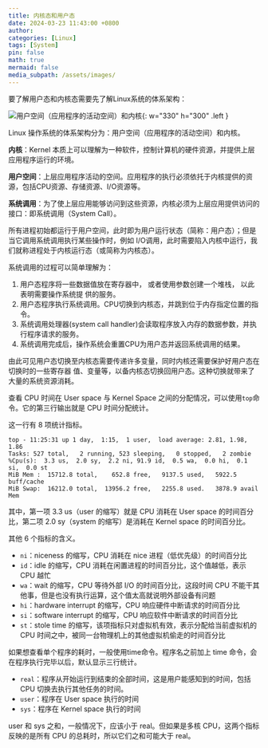 ```yaml
---
title: 内核态和用户态 
date: 2024-03-23 11:43:00 +0800
author: 
categories: [Linux]
tags: [System]
pin: false
math: true
mermaid: false
media_subpath: /assets/images/
---
```


要了解用户态和内核态需要先了解Linux系统的体系架构：

![用户空间（应用程序的活动空间）和内核](Kernel-Mode-vs-User-Mode-in-Linux/images.png){: w="330" h="300" .left }

Linux 操作系统的体系架构分为：用户空间（应用程序的活动空间）和内核。

**内核**：Kernel 本质上可以理解为一种软件，控制计算机的硬件资源，并提供上层应用程序运行的环境。

**用户空间**：上层应用程序活动的空间。应用程序的执行必须依托于内核提供的资源，包括CPU资源、存储资源、I/O资源等。

**系统调用**：为了使上层应用能够访问到这些资源，内核必须为上层应用提供访问的接口：即系统调用（System Call）。

所有进程初始都运行于用户空间，此时即为用户运行状态（简称：用户态）；但是当它调用系统调用执行某些操作时，例如 I/O调用，此时需要陷入内核中运行，我们就称进程处于内核运行态（或简称为内核态）。 

系统调用的过程可以简单理解为：

1. 用户态程序将一些数据值放在寄存器中， 或者使用参数创建一个堆栈， 以此表明需要操作系统提
供的服务。
2. 用户态程序执行系统调用。CPU切换到内核态，并跳到位于内存指定位置的指令。
3. 系统调用处理器(system call handler)会读取程序放入内存的数据参数，并执行程序请求的服务。
4. 系统调用完成后，操作系统会重置CPU为用户态并返回系统调用的结果。

由此可见用户态切换至内核态需要传递许多变量，同时内核还需要保护好用户态在切换时的一些寄存器
值、变量等，以备内核态切换回用户态。这种切换就带来了大量的系统资源消耗。

查看 CPU 时间在 User space 与 Kernel Space 之间的分配情况，可以使用`top`命令。它的第三行输出就是 CPU 时间分配统计。

这一行有 8 项统计指标。

```terminal
top - 11:25:31 up 1 day,  1:15,  1 user,  load average: 2.81, 1.98, 1.86
Tasks: 527 total,   2 running, 523 sleeping,   0 stopped,   2 zombie
%Cpu(s):  3.3 us,  2.0 sy,  2.2 ni, 91.9 id,  0.5 wa,  0.0 hi,  0.1 si,  0.0 st
MiB Mem :  15712.8 total,    652.8 free,   9137.5 used,   5922.5 buff/cache
MiB Swap:  16212.0 total,  13956.2 free,   2255.8 used.   3878.9 avail Mem 
```

其中，第一项 3.3 us（user 的缩写）就是 CPU 消耗在 User space 的时间百分比，第二项 2.0 sy（system 的缩写）是消耗在 Kernel space 的时间百分比。

其他 6 个指标的含义。

- `ni`：niceness 的缩写，CPU 消耗在 nice 进程（低优先级）的时间百分比
- `id`：idle 的缩写，CPU 消耗在闲置进程的时间百分比，这个值越低，表示 CPU 越忙
- `wa`：wait 的缩写，CPU 等待外部 I/O 的时间百分比，这段时间 CPU 不能干其他事，但是也没有执行运算，这个值太高就说明外部设备有问题
- `hi`：hardware interrupt 的缩写，CPU 响应硬件中断请求的时间百分比
- `si`：software interrupt 的缩写，CPU 响应软件中断请求的时间百分比
- `st`：stole time 的缩写，该项指标只对虚拟机有效，表示分配给当前虚拟机的 CPU 时间之中，被同一台物理机上的其他虚拟机偷走的时间百分比

如果想查看单个程序的耗时，一般使用time命令。程序名之前加上 time 命令，会在程序执行完毕以后，默认显示三行统计。

- `real`：程序从开始运行到结束的全部时间，这是用户能感知到的时间，包括 CPU 切换去执行其他任务的时间。
- `user`：程序在 User space 执行的时间
- `sys`：程序在 Kernel space 执行的时间

user 和 sys 之和，一般情况下，应该小于 real。但如果是多核 CPU，这两个指标反映的是所有 CPU 的总耗时，所以它们之和可能大于 real。